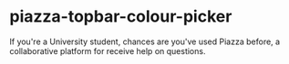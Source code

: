# piazza-topbar-colour-picker

If you're a University student, chances are you've used Piazza before, a collaborative platform for receive help on questions.
